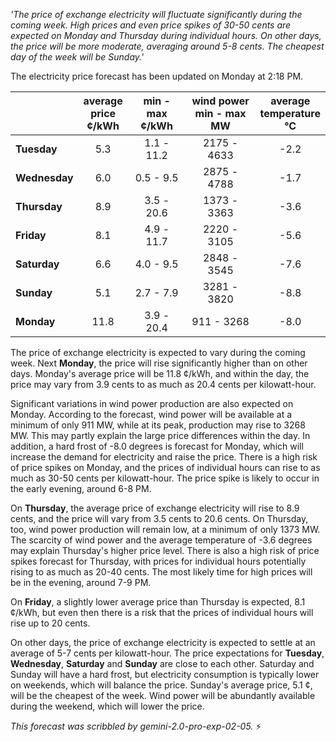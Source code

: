 *'The price of exchange electricity will fluctuate significantly during the coming week. High prices and even price spikes of 30-50 cents are expected on Monday and Thursday during individual hours. On other days, the price will be more moderate, averaging around 5-8 cents. The cheapest day of the week will be Sunday.'*

The electricity price forecast has been updated on Monday at 2:18 PM.

|    | average<br>price<br>¢/kWh | min - max<br>¢/kWh | wind power<br>min - max<br>MW | average<br>temperature<br>°C |
|:-------------|:----------------:|:----------------:|:-------------:|:-------------:|
| **Tuesday**   | 5.3              | 1.1 - 11.2        | 2175 - 4633   | -2.2          |
| **Wednesday**| 6.0              | 0.5 - 9.5         | 2875 - 4788   | -1.7          |
| **Thursday**  | 8.9              | 3.5 - 20.6        | 1373 - 3363   | -3.6          |
| **Friday** | 8.1              | 4.9 - 11.7        | 2220 - 3105   | -5.6          |
| **Saturday**  | 6.6              | 4.0 - 9.5         | 2848 - 3545   | -7.6          |
| **Sunday** | 5.1              | 2.7 - 7.9         | 3281 - 3820   | -8.8          |
| **Monday**  | 11.8             | 3.9 - 20.4        | 911 - 3268    | -8.0          |

The price of exchange electricity is expected to vary during the coming week. Next **Monday**, the price will rise significantly higher than on other days. Monday's average price will be 11.8 ¢/kWh, and within the day, the price may vary from 3.9 cents to as much as 20.4 cents per kilowatt-hour.

Significant variations in wind power production are also expected on Monday. According to the forecast, wind power will be available at a minimum of only 911 MW, while at its peak, production may rise to 3268 MW. This may partly explain the large price differences within the day. In addition, a hard frost of -8.0 degrees is forecast for Monday, which will increase the demand for electricity and raise the price. There is a high risk of price spikes on Monday, and the prices of individual hours can rise to as much as 30-50 cents per kilowatt-hour. The price spike is likely to occur in the early evening, around 6-8 PM.

On **Thursday**, the average price of exchange electricity will rise to 8.9 cents, and the price will vary from 3.5 cents to 20.6 cents. On Thursday, too, wind power production will remain low, at a minimum of only 1373 MW. The scarcity of wind power and the average temperature of -3.6 degrees may explain Thursday's higher price level. There is also a high risk of price spikes forecast for Thursday, with prices for individual hours potentially rising to as much as 20-40 cents. The most likely time for high prices will be in the evening, around 7-9 PM.

On **Friday**, a slightly lower average price than Thursday is expected, 8.1 ¢/kWh, but even then there is a risk that the prices of individual hours will rise up to 20 cents.

On other days, the price of exchange electricity is expected to settle at an average of 5-7 cents per kilowatt-hour. The price expectations for **Tuesday**, **Wednesday**, **Saturday** and **Sunday** are close to each other. Saturday and Sunday will have a hard frost, but electricity consumption is typically lower on weekends, which will balance the price. Sunday's average price, 5.1 ¢, will be the cheapest of the week. Wind power will be abundantly available during the weekend, which will lower the price.

*This forecast was scribbled by gemini-2.0-pro-exp-02-05.* ⚡️

